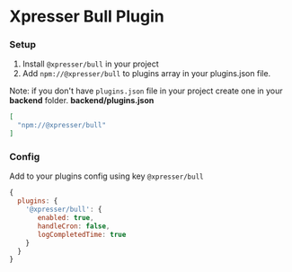 # Xpresser Bull Plugin
 ### Setup
 1. Install `@xpresser/bull` in your project
 2. Add `npm://@xpresser/bull` to plugins array in your plugins.json file.
 
 Note: if you don't have `plugins.json` file in your project create one in your **backend** folder.
 **backend/plugins.json**
 ```json
 [
   "npm://@xpresser/bull"
 ]
 ```
 
 ### Config
 Add to your plugins config using key `@xpresser/bull`
 ```javascript
 {
   plugins: {
     '@xpresser/bull': {
        enabled: true,
        handleCron: false,
        logCompletedTime: true
     }   
   }
 }
 ```